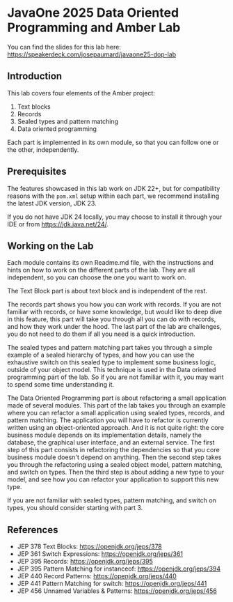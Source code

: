 JavaOne 2025 Data Oriented Programming and Amber Lab
====================================================

You can find the slides for this lab here: https://speakerdeck.com/josepaumard/javaone25-dop-lab

## Introduction

This lab covers four elements of the Amber project:

1. Text blocks
2. Records
3. Sealed types and pattern matching
4. Data oriented programming

Each part is implemented in its own module, so that you can follow one or the other, independently.

## Prerequisites

The features showcased in this lab work on JDK 22+, but for compatibility reasons with the `pom.xml` setup within each part, we recommend installing the latest JDK version, JDK 23.

If you do not have JDK 24 locally, you may choose to install it through your IDE or from https://jdk.java.net/24/.

## Working on the Lab

Each module contains its own Readme.md file, with the instructions and hints on how to work on the different parts of the lab. They are all independent, so you can choose the one you want to work on.

The Text Block part is about text block and is independent of the rest.

The records part shows you how you can work with records. If you are not familiar with records, or have some knowledge, but would like to deep dive in this feature, this part will take you through all you can do with records, and how they work under the hood. The last part of the lab are challenges, you do not need to do them if all you need is a quick introduction.

The sealed types and pattern matching part takes you through a simple example of a sealed hierarchy of types, and how you can use the exhaustive switch on this sealed type to implement some business logic, outside of your object model. This technique is used in the Data oriented programming part of the lab. So if you are not familiar with it, you may want to spend some time understanding it.

The Data Oriented Programming part is about refactoring a small application made of several modules. This part of the lab takes you through an  example where you can refactor a small application using sealed types, records, and pattern matching. The application you will have to refactor is currently written using an object-oriented approach. And it is not quite right: the core business module depends on its implementation details, namely the database, the graphical user interface, and an external service. The first step of this part consists in refactoring the dependencies so that you core business module doesn't depend on anything. Then the second step takes you through the refactoring using a sealed object model, pattern matching, and switch on types. Then the third step is about adding a new type to your model, and see how you can refactor your application to support this new type.

If you are not familiar with sealed types, pattern matching, and switch on types, you should consider starting with part 3.


## References

- JEP 378 Text Blocks: https://openjdk.org/jeps/378
- JEP 361 Switch Expressions: https://openjdk.org/jeps/361
- JEP 395 Records: https://openjdk.org/jeps/395
- JEP 395 Pattern Matching for instanceof: https://openjdk.org/jeps/394
- JEP 440 Record Patterns: https://openjdk.org/jeps/440
- JEP 441 Pattern Matching for switch: https://openjdk.org/jeps/441
- JEP 456 Unnamed Variables & Patterns: https://openjdk.org/jeps/456
